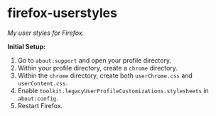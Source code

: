 # firefox-userstyles

*My user styles for Firefox.*

**Initial Setup:**

1. Go to `about:support` and open your profile directory.
2. Within your profile directory, create a `chrome` directory.
3. Within the `chrome` directory, create both `userChrome.css` and `userContent.css`. 
4. Enable `toolkit.legacyUserProfileCustomizations.stylesheets` in `about:config`.
5. Restart Firefox.
